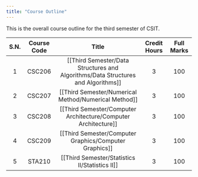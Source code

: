 ```yaml
---
title: "Course Outline"
---
```


This is the overall course outline for the third semester of CSIT.

| S.N. | Course Code |              Title              | Credit Hours | Full Marks |
|:----:|:-----------:|:-------------------------------:|:------------:|:----------:|
| 1    | CSC206      | [[Third Semester/Data Structures and Algorithms/Data Structures  and Algorithms]] | 3            | 100        |
| 2    | CSC207      | [[Third Semester/Numerical Method/Numerical Method]]               | 3            | 100        |
| 3    | CSC208      | [[Third Semester/Computer Architecture/Computer Architecture]]           | 3            | 100        |
| 4    | CSC209      | [[Third Semester/Computer Graphics/Computer Graphics]] | 3            | 100        |
| 5    | STA210      | [[Third Semester/Statistics II/Statistics II]]                   | 3            | 100        |

